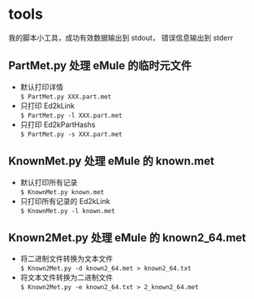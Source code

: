 # tools
我的脚本小工具，成功有效数据输出到 stdout， 错误信息输出到 stderr
## PartMet.py 处理 eMule 的临时元文件
* 默认打印详情    
`$ PartMet.py XXX.part.met`
* 只打印 Ed2kLink    
`$ PartMet.py -l XXX.part.met`
* 只打印 Ed2kPartHashs    
`$ PartMet.py -s XXX.part.met`
## KnownMet.py 处理 eMule 的 known.met
* 默认打印所有记录    
`$ KnownMet.py known.met`
* 只打印所有记录的 Ed2kLink    
`$ KnownMet.py -l known.met`
## Known2Met.py 处理 eMule 的 known2_64.met
* 将二进制文件转换为文本文件    
`$ Known2Met.py -d known2_64.met > known2_64.txt`
* 将文本文件转换为二进制文件    
`$ Known2Met.py -e known2_64.txt > 2_known2_64.met`
